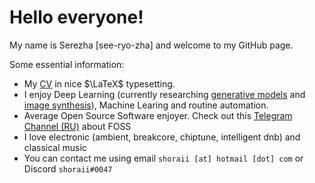 # Hello everyone!

My name is Serezha [see-ryo-zha] and welcome to my GitHub page.

Some essential information:

- My [CV](https://shoraii.xyz/cv.pdf) in nice $\LaTeX$ typesetting.
- I enjoy Deep Learning (currently researching [generative models](https://github.com/shoraii/gan-lsd) and [image synthesis](https://github.com/shoraii/ganime)), Machine Learing and routine automation.
- Average Open Source Software enjoyer. Check out this [Telegram Channel (RU)](https://t.me/open_source_friend) about FOSS
- I love electronic (ambient, breakcore, chiptune, intelligent dnb) and classical music
- You can contact me using email `shoraii [at] hotmail [dot] com` or Discord `shoraii#0047`
